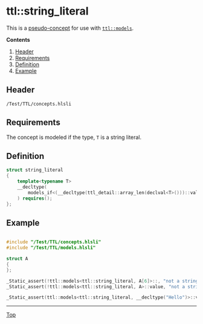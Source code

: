 # ttl::string_literal

This is a [pseudo-concept](./PseudoConcepts.md) for use with [`ttl::models`](./Models.md).

**Contents**
1. [Header](#header)
2. [Requirements](#requirements)
3. [Definition](#definition)
4. [Example](#example)

## Header

`/Test/TTL/concepts.hlsli`

## Requirements

The concept is modeled if the type, `T` is a string literal.

## Definition

```c++
struct string_literal
{
    template<typename T>
    __decltype(
        models_if<(__decltype(ttl_detail::array_len(declval<T>()))::value > 0)>()
    ) requires();
};
```

## Example

```c++

#include "/Test/TTL/concepts.hlsli"
#include "/Test/TTL/models.hlsli"

struct A
{
};

_Static_assert(!ttl::models<ttl::string_literal, A[6]>::, "not a string literal");
_Static_assert(!ttl::models<ttl::string_literal, A>::value, "not a string literal");

_Static_assert(ttl::models<ttl::string_literal, __decltype("Hello")>::value, "Is a string literal");

```
---

[Top](#ttlstring_literal)